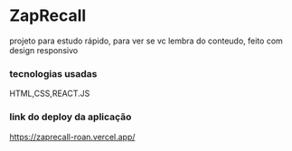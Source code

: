 # ZapRecall
projeto para estudo rápido, para ver se vc lembra do conteudo, feito com design responsivo
###  tecnologias usadas
HTML,CSS,REACT.JS
### link do deploy da aplicação
https://zaprecall-roan.vercel.app/
